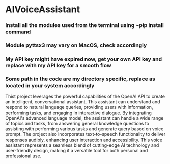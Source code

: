 # AIVoiceAssistant
### Install all the modules used from the terminal using ~pip install <module-name> command
### Module pyttsx3 may vary on MacOS, check accordingly
### My API key might have expired now, get your own API key and replace with my API key for a smooth flow
### Some path in the code are my directory specific, replace as located in your system accordingly


Thist project leverages the powerful capabilities of the OpenAI API to create an intelligent, conversational assistant. This assistant can understand and respond to natural language queries, providing users with information, performing tasks, and engaging in interactive dialogue. By integrating OpenAI's advanced language model, the assistant can handle a wide range of topics and tasks, from answering general knowledge questions to assisting with performing various tasks and generate query based on voice prompt. The project also incorporates text-to-speech functionality to deliver responses audibly, enhancing user interaction and accessibility. This voice assistant represents a seamless blend of cutting-edge AI technology and user-friendly design, making it a versatile tool for both personal and professional use.

